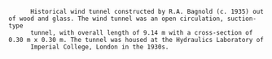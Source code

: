 
          Historical wind tunnel constructed by R.A. Bagnold (c. 1935) out of wood and glass. The wind tunnel was an open circulation, suction-type
          tunnel, with overall length of 9.14 m with a cross-section of 0.30 m x 0.30 m. The tunnel was housed at the Hydraulics Laboratory of 
          Imperial College, London in the 1930s. 
        